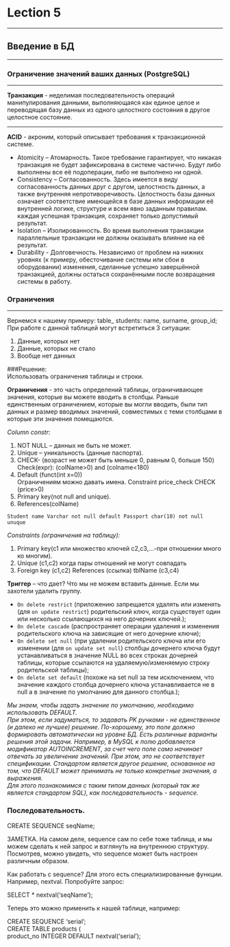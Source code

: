# Lection 5
---------------------

## Введение в БД
---------------------

### Ограничение значений ваших данных (PostgreSQL)
---------------------
**Транзакция** - неделимая последовательность операций манипулирования данными, выполняющаяся как единое целое и переводящая базу данных из одного целостного состояния в другое целостное состояние.

****
**ACID** - акроним, который описывает требования к транзакционной системе.

* Atomicity – Атомарность. Такое требование гарантирует, что никакая транзакция не будет зафиксирована в системе частично. Будут либо выполнены все её подоперации, либо не выполнено ни одной.
*	Consistency – Согласованность. Здесь имеется в виду согласованность данных друг с другом, целостность данных, а также внутренняя непротиворечивость. Целостность базы данных означает соответствие имеющейся в базе данных информации её внутренней логике, структуре и всем явно заданным правилам. каждая успешная транзакция, сохраняет только допустимый результат.
*	Isolation – Изолированность. Во время выполнения транзакции параллельные транзакции не должны оказывать влияние на её результат.
*	Durability - Долговечность. Независимо от проблем на нижних уровнях (к примеру, обесточивание системы или сбои в оборудовании) изменения, сделанные успешно завершённой транзакцией, должны остаться сохранёнными после возвращения системы в работу.

### Ограничения
---------------------
Вернемся к нашему примеру: table_ students: name, surname, group_id;  
При работе с данной таблицей могут встретиться 3 ситуации:  
1)	Данные, которых нет  
2)	Данные, которых не стало  
3)	Вообще нет данных  



###Решение:  
Использовать ограничения таблицы и строки.  

**Ограничения** - это часть определений таблицы, ограничивающее значения, которые вы можете вводить в столбцы. Раньше единственным ограничением, которые вы могли вводить, были тип данных и размер вводимых значений, совместимых с теми столбцами в которые эти значения помещаются.  

 *Column constr:*  
1.	NOT NULL – данных не быть не может.  
2.	Unique – уникальность (данные паспорта).  
3.	CHECK- (возраст не может быть меньше 0, равным 0, больше 150)  
  Check(expr): (colName>0) and (colname<180)  
4.	Default (funct(int x=0))  
Ограничениям можно давать имена. Constraint price_check CHECK (price>0)  
5.	Primary key(not null and unique).  
6.	References(colName)  


`Student name Varchar not null default
Passport char(10) not null unuque`

*Constraints (ограничения на таблицу):*  
1.	Primary key(c1 или множество ключей c2,c3,…-при отношении много ко многим).  
2.	Unique (c1,c2) когда пары отношений не могут совпадать   
3.	Foreign key (c1,c2) References (ссылка) tblName (c3,c4)  

**Триггер** – что дает? Что мы не можем вставить данные.   Если мы захотели удалить группу.  

* `On delete restrict` (приложению запрещается удалять или изменять (для `on update restrict`) родительский ключ, когда существует один или несколько ссылающихся на него дочерних ключей.);  
* `On delete cascade` (распространяет операции удаления и изменения родительского ключа на зависящие от него дочерние ключи);  
* `On delete set null` (при удалении родительского ключа или его изменении (для `on update set null`) столбцы дочернего ключа будут устанавливаться в значение NULL во всех строках дочерней таблицы, которые ссылаются на удаляемую/изменяемую строку родительской таблицы);  
* `On delete set default` (похоже на set null за тем исключением, что значение каждого столбца дочернего ключа устанавливается не в null а в значение по умолчанию для данного столбца.);  

<i>Мы знаем, чтобы задать значение по умолчанию, необходимо использовать DEFAULT.  
При этом, если задуматься, то задавать PK ручками - не единственное (и далеко не лучшее) решение. По-хорошему, это поле должно формировать автоматически на уровне БД. Есть различные варианты решения этой задачи. Например, в MySQL к полю добавляется модификатор AUTOINCREMENT, за счет чего поле само начинает отвечать за увеличение значений. При этом, это не соответствует спецификации. Стандартом является другое решение, основанное на том, что DEFAULT может принимать не только конкретные значения, а выражения.  
Для этого познакомимся с таким типом данных (который так же является стандартом SQL), как последовательность - sequence. </i>

### Последовательность.  

CREATE SEQUENCE seqName;  

ЗАМЕТКА. На самом деле, sequence сам по себе тоже таблица, и мы можем сделать к ней запрос и взглянуть на внутреннюю структуру. Посмотрев, можно увидеть, что sequence может быть настроен различным образом.

Как работать с sequence? Для этого есть специализированные функции. Например, nextval. Попробуйте запрос:   

SELECT * nextval(‘seqName’);   

Теперь это можно применить к нашей таблице, например:  

CREATE SEQUENCE ‘serial’;   
CREATE TABLE products (   
product_no INTEGER DEFAULT nextval(‘serial’);  

